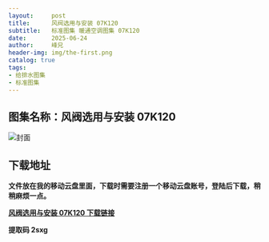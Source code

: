 ```yaml
---
layout:     post
title:      风阀选用与安装 07K120
subtitle:   标准图集 暖通空调图集 07K120
date:       2025-06-24
author:     峰兄
header-img: img/the-first.png
catalog: true
tags:
- 给排水图集
- 标准图集
---
```

## 图集名称：风阀选用与安装 07K120
![封面](https://pic1.imgdb.cn/item/6858f5a158cb8da5c864ef9b.jpg)


## 下载地址 ##
**文件放在我的移动云盘里面，下载时需要注册一个移动云盘账号，登陆后下载，稍稍麻烦一点。**  
  
[**风阀选用与安装 07K120 下载链接**](https://caiyun.139.com/w/i/2nQQSMGwr7wr8)


**提取码 2sxg**

